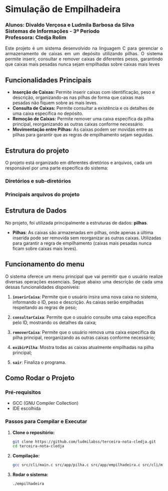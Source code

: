 # Simulação de Empilhadeira
<h3>
    Alunos: Divaldo Verçosa e Ludmila Barbosa da Silva<br>
Sistemas de Informações - 3º Período<br>
Professora: Cledja Rolim
</h3>

<p align="justify">
  Este projeto é um sistema desenvolvido na linguagem C para gerenciar o armazenamento de caixas em um depósito utilizando pilhas. O sistema permite inserir, consultar e remover caixas de diferentes pesos, garantindo que caixas mais pesadas nunca sejam empilhadas sobre caixas mais leves
</p>

## Funcionalidades Principais

- **Inserção de Caixas:** Permite inserir caixas com identificação, peso e descrição, organizando-as nas pilhas de forma que caixas mais pesadas não fiquem sobre as mais leves.
- **Consulta de Caixas:** Permite consultar a existência e os detalhes de uma caixa específica no depósito.
- **Remoção de Caixas:** Permite remover uma caixa específica da pilha principal, reorganizando as outras caixas conforme necessário.
- **Movimentação entre Pilhas:** As caixas podem ser movidas entre as pilhas para garantir que as regras de empilhamento sejam seguidas.

## Estrutura do projeto

<p align="jutsify">
  O projeto está organizado em diferentes diretórios e arquivos, cada um responsável por uma parte específica do sistema:
</p>

### Diretórios e sub-diretórios

### Principais arquivos do projeto

## Estrutura de Dados

No projeto, foi utilizada principalmente a estruturas de dados: **pilhas**.

- **Pilhas**: As caixas são armazenadas em pilhas, onde apenas a última inserida pode ser removida sem reorganizar as outras caixas. Utilizadas para garantir a regra de empilhamento (caixas mais pesadas nunca ficam sobre caixas mais leves). 

## Funcionamento do menu

<p align="justify">
  O sistema oferece um menu principal que vai permitir que o usuário realize diversas operações essenciais. Segue abaixo uma descrição de cada uma dessas funcionalidades disponíveis:
</p>

1. **`inserirCaixa`**: Permite que o usuário insira uma nova caixa no sistema, informando o ID, peso e descrição. As caixas serão empilhadas respeitando as regras de peso;

2. **`consultarCaixa`**: Permite que o usuário consulte uma caixa específica pelo ID, mostrando os detalhes da caixa;

3. **`removerCaixa`**: Permite que o usuário remova uma caixa específica da pilha principal, reorganizando as outras caixas conforme necessário;

4. **`exibirPilha`**: Mostra todas as caixas atualmente empilhadas na pilha principal;

5. **`sair`**: Finaliza o programa.

## Como Rodar o Projeto

### Pré-requisitos

- GCC (GNU Compiler Collection)
- IDE escolhida

### Passos para Compilar e Executar

1. **Clone o repositório:**

   ```bash
   git clone https://github.com/ludmilabss/terceira-nota-cledja.git
   cd terceira-nota-cledja
   ```

2. **Compilação:**

   ```bash
   gcc src/cli/main.c src/app/pilha.c src/app/empilhadeira.c src/cli/menu.c -I include -o empilhadeira
   ```

3. **Rodar o sistema:**

   ```bash
   ./empilhadeira
   ```
